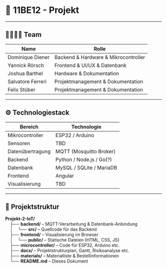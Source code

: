 # 🤖 11BE12 - Projekt

---

## 👨‍👩‍👧‍👦 Team

| Name | Rolle |
|------|-------|
| Dominique Diener | Backend & Hardware & Mikrocontroller |
| Yannick Rörsch | Frontend & UI/UX & Datenbank |
| Joshua Barthel | Hardware & Dokumentation
| Salvatore Ferreri | Projektmanagement & Dokumentation |
| Felix Stüber | Projektmanagement & Dokumentation |

---

## ⚙️ Technologiestack

| Bereich              | Technologie                     |
|----------------------|---------------------------------|
| Mikrocontroller      | ESP32 / Arduino                 |
| Sensoren             | TBD                             |
| Datenübertragung     | MQTT (Mosquitto Broker)         |
| Backend              | Python / Node.js / Go(?)        |
| Datenbank            | MySQL / SQLite / MariaDB        |
| Frontend             | Angular                         |
| Visualisierung       | TBD                             |

---

## 📁 Projektstruktur

**Projekt-2-IoT/**  
&nbsp;&nbsp;&nbsp;&nbsp;├── **backend/** – MQTT-Verarbeitung & Datenbank-Anbindung  
&nbsp;&nbsp;&nbsp;&nbsp;│&nbsp;&nbsp;&nbsp;&nbsp;└── **src/** – Quellcode für das Backend  
&nbsp;&nbsp;&nbsp;&nbsp;├── **frontend/** – Visualisierung im Browser  
&nbsp;&nbsp;&nbsp;&nbsp;│&nbsp;&nbsp;&nbsp;&nbsp;└── **public/** – Statische Dateien (HTML, CSS, JS)  
&nbsp;&nbsp;&nbsp;&nbsp;├── **microcontroller/** – Code für ESP32, Arduino etc.  
&nbsp;&nbsp;&nbsp;&nbsp;├── **docs/** – Projektstrukturplan, Gantt, Risikoanalyse etc.  
&nbsp;&nbsp;&nbsp;&nbsp;├── **materials/** – Materialliste & Bestellinformationen  
&nbsp;&nbsp;&nbsp;&nbsp;└── **README.md** – Dieses Dokument  
